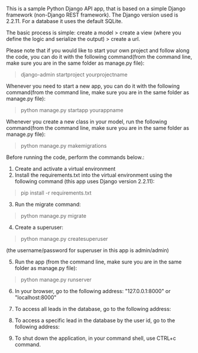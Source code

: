 This is a sample Python Django API app, that is based on a simple Django framework (non-Django REST framework). The Django version used is 2.2.11. For a database it uses the default SQLite. 

The basic process is simple: create a model > create a view (where you define the logic and serialize the output) > create a url. 

Please note that if you would like to start your own project and follow along the code, you can do it with the following command(from the command line, make sure you are in the same folder as manage.py file): 

> django-admin startproject yourprojectname

Whenever you need to start a new app, you can do it with the following command(from the command line, make sure you are in the same folder as manage.py file): 

> python manage.py startapp yourappname

Whenever you create a new class in your model, run the following command(from the command line, make sure you are in the same folder as manage.py file): 

> python manage.py makemigrations

Before running the code, perform the commands below.:
1. Create and activate a virtual environment 
2. Install the requirements.txt into the virtual environment using the following command (this app uses Django version 2.2.11): 

> pip install -r requirements.txt

3. Run the migrate command: 

> python manage.py migrate

4. Create a superuser: 

> python manage.py createsuperuser

(the username/password for superuser in this app is admin/admin)

5. Run the app (from the command line, make sure you are in the same folder as manage.py file): 

> python manage.py runserver

6. In your browser, go to the following address: "127.0.0.1:8000" or "localhost:8000"

7. To access all leads in the database, go to the following address: 

8. To access a specific lead in the database by the user id, go to the following address: 

9. To shut down the application, in your command shell, use CTRL+c command. 
